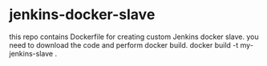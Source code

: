 # jenkins-docker-slave

this repo contains Dockerfile for creating custom Jenkins docker slave.
you need to download the code and perform docker build.
docker build -t my-jenkins-slave .
